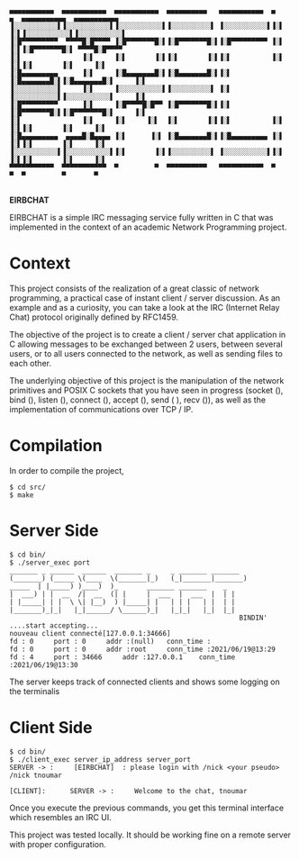 

  ```

 ▄▄▄▄▄▄▄▄▄▄▄  ▄▄▄▄▄▄▄▄▄▄▄  ▄▄▄▄▄▄▄▄▄▄▄  ▄▄▄▄▄▄▄▄▄▄   ▄▄▄▄▄▄▄▄▄▄▄  ▄         ▄  ▄▄▄▄▄▄▄▄▄▄▄  ▄▄▄▄▄▄▄▄▄▄▄ 
▐░░░░░░░░░░░▌▐░░░░░░░░░░░▌▐░░░░░░░░░░░▌▐░░░░░░░░░░▌ ▐░░░░░░░░░░░▌▐░▌       ▐░▌▐░░░░░░░░░░░▌▐░░░░░░░░░░░▌
▐░█▀▀▀▀▀▀▀▀▀  ▀▀▀▀█░█▀▀▀▀ ▐░█▀▀▀▀▀▀▀█░▌▐░█▀▀▀▀▀▀▀█░▌▐░█▀▀▀▀▀▀▀▀▀ ▐░▌       ▐░▌▐░█▀▀▀▀▀▀▀█░▌ ▀▀▀▀█░█▀▀▀▀ 
▐░▌               ▐░▌     ▐░▌       ▐░▌▐░▌       ▐░▌▐░▌          ▐░▌       ▐░▌▐░▌       ▐░▌     ▐░▌     
▐░█▄▄▄▄▄▄▄▄▄      ▐░▌     ▐░█▄▄▄▄▄▄▄█░▌▐░█▄▄▄▄▄▄▄█░▌▐░▌          ▐░█▄▄▄▄▄▄▄█░▌▐░█▄▄▄▄▄▄▄█░▌     ▐░▌     
▐░░░░░░░░░░░▌     ▐░▌     ▐░░░░░░░░░░░▌▐░░░░░░░░░░▌ ▐░▌          ▐░░░░░░░░░░░▌▐░░░░░░░░░░░▌     ▐░▌     
▐░█▀▀▀▀▀▀▀▀▀      ▐░▌     ▐░█▀▀▀▀█░█▀▀ ▐░█▀▀▀▀▀▀▀█░▌▐░▌          ▐░█▀▀▀▀▀▀▀█░▌▐░█▀▀▀▀▀▀▀█░▌     ▐░▌     
▐░▌               ▐░▌     ▐░▌     ▐░▌  ▐░▌       ▐░▌▐░▌          ▐░▌       ▐░▌▐░▌       ▐░▌     ▐░▌     
▐░█▄▄▄▄▄▄▄▄▄  ▄▄▄▄█░█▄▄▄▄ ▐░▌      ▐░▌ ▐░█▄▄▄▄▄▄▄█░▌▐░█▄▄▄▄▄▄▄▄▄ ▐░▌       ▐░▌▐░▌       ▐░▌     ▐░▌     
▐░░░░░░░░░░░▌▐░░░░░░░░░░░▌▐░▌       ▐░▌▐░░░░░░░░░░▌ ▐░░░░░░░░░░░▌▐░▌       ▐░▌▐░▌       ▐░▌     ▐░▌     
 ▀▀▀▀▀▀▀▀▀▀▀  ▀▀▀▀▀▀▀▀▀▀▀  ▀         ▀  ▀▀▀▀▀▀▀▀▀▀   ▀▀▀▀▀▀▀▀▀▀▀  ▀         ▀  ▀         ▀       ▀      
                                                                                                        
 
 ```                                                      



**EIRBCHAT**

EIRBCHAT is a simple IRC messaging service fully written in C that was implemented in the context of an academic Network Programming project.

# Context

This project consists of the realization of a great classic of network programming, a practical case of instant client / server discussion. As an example and as a curiosity, you can take a look at the IRC (Internet Relay Chat) protocol originally defined by RFC1459.

The objective of the project is to create a client / server chat application in C allowing messages to be exchanged between 2 users, between several users, or to all users connected to the network, as well as sending files to each other.

The underlying objective of this project is the manipulation of the network primitives and POSIX C sockets that you have seen in progress (socket (), bind (), listen (), connect (), accept (), send ( ), recv ()), as well as the implementation of communications over TCP / IP.

# Compilation 
In order to compile the project,
 ```                                                      
$ cd src/
$ make 
 ```                                                      

# Server Side 
  ```                                                      
$ cd bin/
$ ./server_exec port
_______ _ ______  ______  _______ _     _ _______ _______ 
(_______) (_____ \(____  \(_______|_)   (_|_______|_______)
 _____  | |_____) )____)  )_       _______ _______    _    
|  ___) | |  __  /|  __  (| |     |  ___  |  ___  |  | |   
| |_____| | |  \ \| |__)  ) |_____| |   | | |   | |  | |   
|_______)_|_|   |_|______/ \______)_|   |_|_|   |_|  |_|   
                                                           BINDIN' ....start accepting...
nouveau client connecté[127.0.0.1:34666]
 fd : 0 	port : 0 	 addr :(null) 	conn_time : 	
 fd : 0 	port : 0 	 addr :root 	conn_time :2021/06/19@13:29 	
 fd : 4 	port : 34666 	 addr :127.0.0.1 	conn_time :2021/06/19@13:30 	

 ```                                                      
The server keeps track of connected clients and shows some logging on the terminalis

# Client Side 

 ```                                                      
$ cd bin/
$ ./client_exec server_ip_address server_port
SERVER -> : 	[EIRBCHAT]  : please login with /nick <your pseudo>
/nick tnoumar

 [CLIENT]:  	SERVER -> : 	Welcome to the chat, tnoumar
 ```                                                      

Once you execute the previous commands, you get this terminal interface which resembles an IRC UI.

This project was tested locally. It should be working fine on a remote server with proper configuration.

